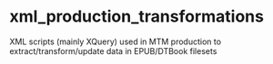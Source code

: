 # xml_production_transformations
XML scripts (mainly XQuery) used in MTM production to extract/transform/update data in EPUB/DTBook filesets
